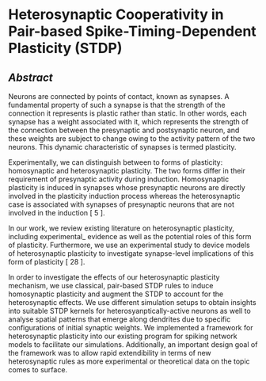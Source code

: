 # Heterosynaptic Cooperativity in Pair-based Spike-Timing-Dependent Plasticity (STDP)

## _Abstract_

Neurons are connected by points of contact, known as synapses. A fundamental property of such a synapse is that the strength of the connection it represents is plastic rather than static. In other words, each synapse has a weight associated with it, which represents the strength of the connection between the presynaptic and postsynaptic neuron, and these weights are subject to change owing to the activity pattern of the two neurons. This dynamic characteristic of synapses is termed plasticity.

Experimentally, we can distinguish between to forms of plasticity: homosynaptic and heterosynaptic plasticity. The two forms differ in their requirement of presynaptic activity during induction. Homosynaptic plasticity is induced in synapses whose presynaptic neurons are directly involved in the plasticity induction process whereas the heterosynaptic case is associated with synapses of presynaptic neurons that are not involved in the induction [ 5 ].

In our work, we review existing literature on heterosynaptic plasticity, including experimental_ evidence as well as the potential roles of this form of plasticity. Furthermore, we use an experimental study to device models of heterosynaptic plasticity to investigate synapse-level implications of this form of plasticity [ 28 ].

In order to investigate the effects of our heterosynaptic plasticity mechanism, we use classical, pair-based STDP rules to induce homosynaptic plasticity and augment the STDP to account for the heterosynaptic effects. We use different simulation setups to obtain insights into suitable STDP kernels for heterosyanptically-active neurons as well to analyse spatial patterns that emerge along dendrites due to specific configurations of initial synaptic weights. We implemented a framework for heterosynaptic plasticity into our existing program for spiking network models to facilitate our simulations. Additionally, an important design goal of the framework was to allow rapid extendibility in terms of new heterosynaptic rules as more experimental or theoretical data on the topic comes to surface.
